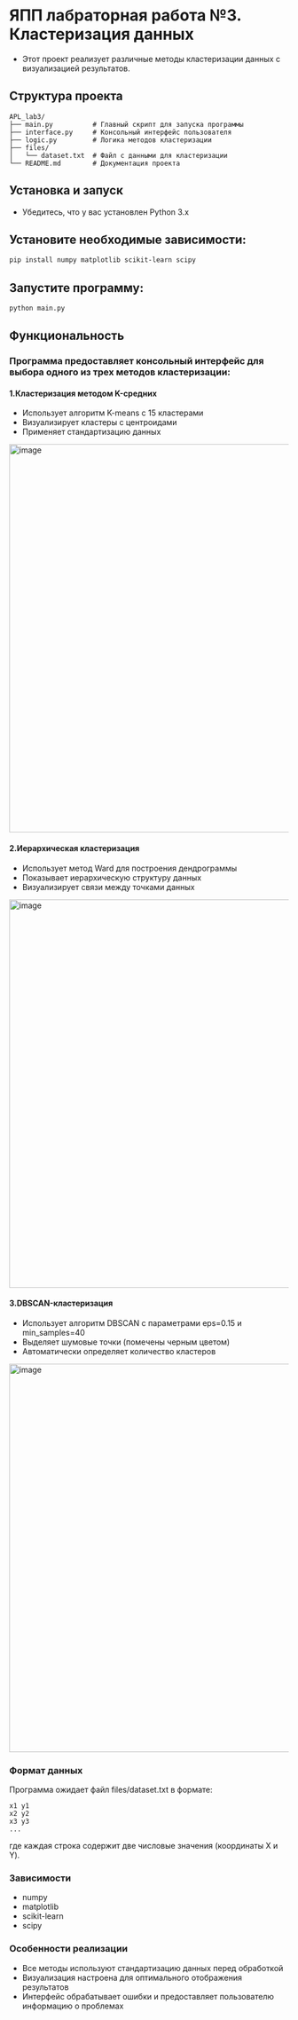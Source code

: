 # ЯПП лабраторная работа №3. Кластеризация данных
- Этот проект реализует различные методы кластеризации данных с визуализацией результатов.

## Структура проекта
```text
APL_lab3/
├── main.py          # Главный скрипт для запуска программы
├── interface.py     # Консольный интерфейс пользователя
├── logic.py         # Логика методов кластеризации
├── files/
│   └── dataset.txt  # Файл с данными для кластеризации
└── README.md        # Документация проекта
```
## Установка и запуск
- Убедитесь, что у вас установлен Python 3.x

## Установите необходимые зависимости:
```bash
pip install numpy matplotlib scikit-learn scipy
```
## Запустите программу:
```bash
python main.py
```
## Функциональность
### Программа предоставляет консольный интерфейс для выбора одного из трех методов кластеризации:
#### 1.Кластеризация методом K-средних
- Использует алгоритм K-means с 15 кластерами
- Визуализирует кластеры с центроидами
- Применяет стандартизацию данных
<img width="900" height="700" alt="image" src="https://github.com/user-attachments/assets/2e628b68-9bf5-4b3a-bdba-173186d5ada7" />

#### 2.Иерархическая кластеризация
- Использует метод Ward для построения дендрограммы
- Показывает иерархическую структуру данных
- Визуализирует связи между точками данных
<img width="900" height="700" alt="image" src="https://github.com/user-attachments/assets/4beb075a-00e8-4f40-b94a-7bf9f8dd70b0" />

#### 3.DBSCAN-кластеризация
- Использует алгоритм DBSCAN с параметрами eps=0.15 и min_samples=40
- Выделяет шумовые точки (помечены черным цветом)
- Автоматически определяет количество кластеров
<img width="900" height="700" alt="image" src="https://github.com/user-attachments/assets/2249ec7e-fbe5-4f2e-995c-431e4bebbedb" />

### Формат данных
Программа ожидает файл files/dataset.txt в формате:

```text
x1 y1
x2 y2
x3 y3
...
```
где каждая строка содержит две числовые значения (координаты X и Y).

### Зависимости
- numpy
- matplotlib
- scikit-learn
- scipy

### Особенности реализации
- Все методы используют стандартизацию данных перед обработкой
- Визуализация настроена для оптимального отображения результатов
- Интерфейс обрабатывает ошибки и предоставляет пользователю информацию о проблемах
